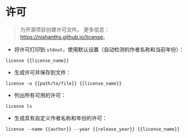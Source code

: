 # 许可

> 为开源项目创建许可文件。
> 更多信息：<https://nishanths.github.io/license>。

- 将许可打印到 `stdout`，使用默认设置（自动检测的作者名称和当前年份）：

`license {{license_name}}`

- 生成许可并保存到文件：

`license -o {{path/to/file}} {{license_name}}`

- 列出所有可用的许可：

`license ls`

- 生成具有自定义作者名称和年份的许可：

`license --name {{author}} --year {{release_year}} {{license_name}}`